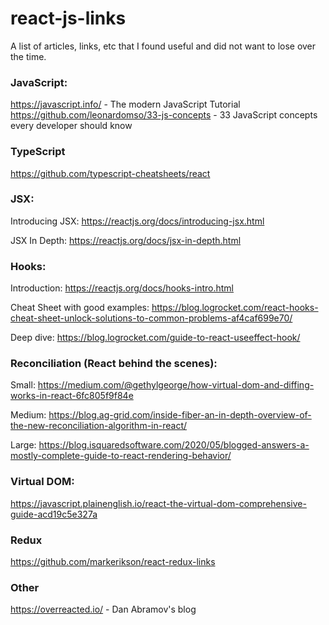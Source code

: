 # react-js-links
A list of articles, links, etc that I found useful and did not want to lose over the time.

### JavaScript:
https://javascript.info/ - The modern JavaScript Tutorial
https://github.com/leonardomso/33-js-concepts - 33 JavaScript concepts every developer should know

### TypeScript

https://github.com/typescript-cheatsheets/react

### JSX:

Introducing JSX: https://reactjs.org/docs/introducing-jsx.html
	
JSX In Depth: https://reactjs.org/docs/jsx-in-depth.html


### Hooks:
Introduction: https://reactjs.org/docs/hooks-intro.html

Cheat Sheet with good examples: https://blog.logrocket.com/react-hooks-cheat-sheet-unlock-solutions-to-common-problems-af4caf699e70/

Deep dive: https://blog.logrocket.com/guide-to-react-useeffect-hook/

### Reconciliation (React behind the scenes): 

Small: https://medium.com/@gethylgeorge/how-virtual-dom-and-diffing-works-in-react-6fc805f9f84e

Medium: https://blog.ag-grid.com/inside-fiber-an-in-depth-overview-of-the-new-reconciliation-algorithm-in-react/

Large: https://blog.isquaredsoftware.com/2020/05/blogged-answers-a-mostly-complete-guide-to-react-rendering-behavior/

### Virtual DOM:
https://javascript.plainenglish.io/react-the-virtual-dom-comprehensive-guide-acd19c5e327a

### Redux
https://github.com/markerikson/react-redux-links



### Other

https://overreacted.io/ - Dan Abramov's blog
